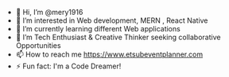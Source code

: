 - 👋 Hi, I’m @mery1916
- 👀 I’m interested in Web development, MERN , React Native
- 🌱 I’m currently learning different Web applications
- 💞️ I’m  Tech Enthusiast & Creative Thinker seeking collaborative Opportunities
- 📫 How to reach me https://www.etsubeventplanner.com
- ⚡ Fun fact: I'm a Code Dreamer!

<!---
mery1916/mery1916 is a ✨ special ✨ repository because its `README.md` (this file) appears on your GitHub profile.
You can click the Preview link to take a look at your changes.
--->
